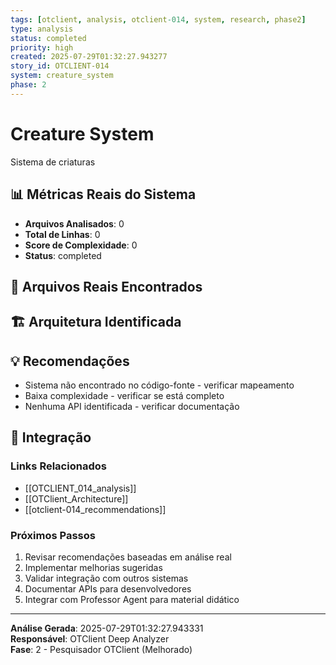 ```yaml
---
tags: [otclient, analysis, otclient-014, system, research, phase2]
type: analysis
status: completed
priority: high
created: 2025-07-29T01:32:27.943277
story_id: OTCLIENT-014
system: creature_system
phase: 2
---
```


# Creature System

Sistema de criaturas

## 📊 Métricas Reais do Sistema

- **Arquivos Analisados**: 0
- **Total de Linhas**: 0
- **Score de Complexidade**: 0
- **Status**: completed

## 📁 Arquivos Reais Encontrados


## 🏗️ Arquitetura Identificada

## 💡 Recomendações
- Sistema não encontrado no código-fonte - verificar mapeamento
- Baixa complexidade - verificar se está completo
- Nenhuma API identificada - verificar documentação


## 🔗 Integração

### Links Relacionados
- [[OTCLIENT_014_analysis]]
- [[OTClient_Architecture]]
- [[otclient-014_recommendations]]

### Próximos Passos
1. Revisar recomendações baseadas em análise real
2. Implementar melhorias sugeridas
3. Validar integração com outros sistemas
4. Documentar APIs para desenvolvedores
5. Integrar com Professor Agent para material didático

---

**Análise Gerada**: 2025-07-29T01:32:27.943331  
**Responsável**: OTClient Deep Analyzer  
**Fase**: 2 - Pesquisador OTClient (Melhorado)
